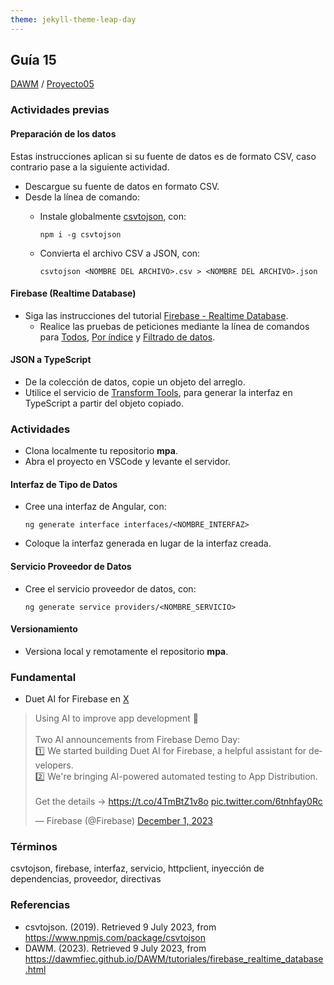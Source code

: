 ```yaml
---
theme: jekyll-theme-leap-day
---
```


## Guía 15

[DAWM](/DAWM/) / [Proyecto05](/DAWM/proyectos/2023/proyecto05)

### Actividades previas

#### Preparación de los datos

Estas instrucciones aplican si su fuente de datos es de formato CSV, caso contrario pase a la siguiente actividad. 

* Descargue su fuente de datos en formato CSV.
* Desde la línea de comando:
	- Instale globalmente [csvtojson](https://www.npmjs.com/package/csvtojson), con:

		```
		npm i -g csvtojson
		```
	- Convierta el archivo CSV a JSON, con:

		```
		csvtojson <NOMBRE DEL ARCHIVO>.csv > <NOMBRE DEL ARCHIVO>.json
		```


#### Firebase (Realtime Database)

* Siga las instrucciones del tutorial [Firebase - Realtime Database](/DAWM/tutoriales/firebase_realtime_database).
	- Realice las pruebas de peticiones mediante la línea de comandos para [Todos](/DAWM/tutoriales/firebase_realtime_database.html#peticin---todos), [Por índice](/DAWM/tutoriales/firebase_realtime_database.html#peticin---por-ndice) y [Filtrado de datos](/DAWM/tutoriales/firebase_realtime_database.html#peticin---filtrado-de-datos).

#### JSON a TypeScript

* De la colección de datos, copie un objeto del arreglo.
* Utilice el servicio de [Transform Tools](https://transform.tools/json-to-typescript), para generar la interfaz en TypeScript a partir del objeto copiado.

### Actividades

* Clona localmente tu repositorio **mpa**.
* Abra el proyecto en VSCode y levante el servidor.

#### Interfaz de Tipo de Datos

* Cree una interfaz de Angular, con:

	```
	ng generate interface interfaces/<NOMBRE_INTERFAZ>
	```

* Coloque la interfaz generada en lugar de la interfaz creada. 

#### Servicio Proveedor de Datos

* Cree el servicio proveedor de datos, con:

	```
	ng generate service providers/<NOMBRE_SERVICIO>
	```

#### Versionamiento

* Versiona local y remotamente el repositorio **mpa**.

### Fundamental

* Duet AI for Firebase en [X](https://twitter.com/Firebase/status/1730632854151762207)

<blockquote class="twitter-tweet"><p lang="en" dir="ltr">Using AI to improve app development 🚀<br><br>Two AI announcements from Firebase Demo Day:<br>1️⃣ We started building Duet AI for Firebase, a helpful assistant for developers.<br>2️⃣ We&#39;re bringing AI-powered automated testing to App Distribution.<br><br>Get the details → <a href="https://t.co/4TmBtZ1v8o">https://t.co/4TmBtZ1v8o</a> <a href="https://t.co/6tnhfay0Rc">pic.twitter.com/6tnhfay0Rc</a></p>&mdash; Firebase (@Firebase) <a href="https://twitter.com/Firebase/status/1730632854151762207?ref_src=twsrc%5Etfw">December 1, 2023</a></blockquote> <script async src="https://platform.twitter.com/widgets.js" charset="utf-8"></script>

### Términos

csvtojson, firebase, interfaz, servicio, httpclient, inyección de dependencias, proveedor, directivas

### Referencias

* csvtojson. (2019). Retrieved 9 July 2023, from https://www.npmjs.com/package/csvtojson
* DAWM. (2023). Retrieved 9 July 2023, from https://dawmfiec.github.io/DAWM/tutoriales/firebase_realtime_database.html